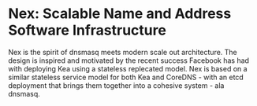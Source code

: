 # Nex: Scalable Name and Address Software Infrastructure

Nex is the spirit of dnsmasq meets modern scale out architecture. The design is inspired and motivated by the recent success Facebook has had with deploying Kea using a stateless replecated model. Nex is based on a similar stateless service model for both Kea and CoreDNS - with an etcd deployment that brings them together into a cohesive system - ala dnsmasq.


